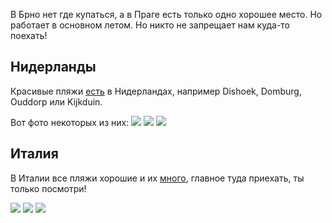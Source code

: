 В Брно нет где купаться, а в Праге есть только одно хорошее место. Но работает в основном летом. Но никто не запрещает нам куда-то поехать!

## Нидерланды
Красивые пляжи [есть](https://goholland.ru/plyazhi-v-niderlandah) в Нидерландах, например Dishoek, Domburg, Ouddorp или Kijkduin.

Вот фото некоторых из них:
![](https://goholland.ru/wp-content/uploads/2019/07/plyazhi-v-niderlandah5.jpg)
![](https://goholland.ru/wp-content/uploads/2019/07/plyazhi-v-niderlandah8.jpg)
![](https://goholland.ru/wp-content/uploads/2019/07/plyazhi-v-niderlandah9.jpg)

## Италия
В Италии все пляжи хорошие и их [много](https://www.google.com/travel/things-to-do/see-all?dest_mid=%2Fm%2F078lk&dest_state_type=sattd&rf=EgwKCC9tLzBiM3lyKAE&sa=X&ved=2ahUKEwi7z_-J7-v5AhUK5hEIHbdvCjoQz7sGKAB6BAgBEDc), главное туда приехать, ты только посмотри!

![](https://escapemgz.com/wp-content/uploads/2020/06/RTEmagicC_Enit-Spiaggia-delle-saline-Sardegna_05.jpg.jpg)
![](https://escapemgz.com/wp-content/uploads/2020/06/RTEmagicC_Enit-Spiaggia-San-Lorenzo-Sicilia_05.jpg.jpg)
![](https://escapemgz.com/wp-content/uploads/2020/06/RTEmagicC_Enit-Spiaggia-Scilla_Calabria_05.jpg.jpg)
